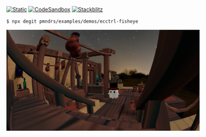 [![Static](https://img.shields.io/badge/demo-%23646CFF.svg?logo=html5&logoColor=white)](https://pmndrs.github.io/examples/ecctrl-fisheye)
[![CodeSandbox](https://img.shields.io/badge/codesandbox-040404?logo=codesandbox&logoColor=DBDBDB)](https://codesandbox.io/s/github/pmndrs/examples/tree/main/demos/ecctrl-fisheye)
[![Stackblitz](https://img.shields.io/badge/stackblitz-fff?logo=Stackblitz&logoColor=1389FD)](https://stackblitz.com/github/pmndrs/examples/tree/main/demos/ecctrl-fisheye)

```sh
$ npx degit pmndrs/examples/demos/ecctrl-fisheye
```

![](thumbnail.webp)
